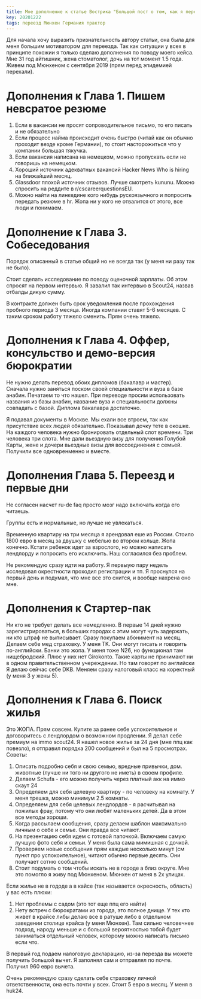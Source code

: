 ```yaml
---
title: Мое дополнение к статье Вострика "Большой пост о том, как я переезжал в Берлин"
key: 20201222
tags: переезд Мюнхен Германия трактор
---
```


Для начала хочу выразить признательность автору статьи, она была для меня большим мотиватором для переезда.
Так как ситуации у всех в принципе похожии я только сделаю дополнения по поводу моего кейса. 
Мне 31 год айтишник, жена стоматолог, дочь на тот момент 1.5 года. Живем под Мюнхеном с сентября 2019 (прям перед эпидемией перехали).

# Дополнения к Глава 1. Пишем невсратое резюме

1. Если в вакансии не просят сопроводительное письмо, то его писать и не обязательно
2. Если процесс найма происходит очень быстро (читай как он обычно проходит везде кроме Германии), то стоит насторожиться что у компании большая тякучка.
3. Если вакансия написана на немецком, можно пропускать если не говоришь на немецком.
4. Хороший источник адекватных вакансий Hacker News Who is hiring на ближайший месяц.
5. Glassdoor плохой источник отзывов. Лучше смотреть kununu. Можно спросить на реддите в r/cscareerquestionsEU.
6. Можно найти на линкедине кого нибудь рускоязычного и попросить передать резюме в hr. Жопа ни у кого не отвалится от этого, все люди и понимаем.

# Дополнение к Глава 3. Собеседования

Порядок описанный в статье общий но не всегда так (у меня ни разу так не было).

Стоит сделать исследование по поводу оценочной зарплаты. Об этом спросят на первом интервью. Я завалил так интервью в Scout24, назвав отбалды дикую сумму.

В контракте должен быть срок уведомления после прохождения пробного периода 3 месяца. Иногда компании ставят 5-6 месяцев. С таким сроком работу тяжело сменить. 
Прям очень тяжело.

# Дополнения к Глава 4. Оффер, консульство и демо-версия бюрократии

Не нужно делать перевод обоих дипломов (бакалавр и мастер). Сначала нужно заняться поском своей специальности и вуза в базе анабин. Печатаем то что нашел.
При переводе просим использовать названия из базы анабин, название вуза и специальности должны совпадать с базой. Диплома бакалавра достаточно.

Я подавал документы в Москве. Мы ехали все втроем, так как присутствие всех людей обязательно. Показывал дочку тете в окошке. 
На каждого человека нужно бронировать отдельный слот времени. Три человека три слота. Мне дали вьездную визу для получения Голубой Карты, 
жене и дочери вьездные визы для воссоединения с семьей. Получили все одновренменно и вместе.

# Дополнения Глава 5. Переезд и первые дни

Не согласен насчет ru-de faq просто мозг надо включать когда его читаешь.

Группы есть и нормальные, но лучше не увлекаться.

Временную квартиру на три месяца я арендовал еше из России. Стоило 1800 евро в месяц за двушку с мебелью во втором кольце. Жопа конечно. Кстати ребенок идет 
за взрослого, но можно написать лендлорду и попросить его исключить. Наш согласился без проблем.

Не рекомендую сразу идти на работу. Я первыую пару недель исследовал окрестности проходил регистрации и тп. Я проснулся на первый день и подумал, 
что мне все это снится, и вообще нахрена оно мне.

# Дополнения к Стартер-пак

Ни кто не требует делать все немедленно. В первые 14 дней нужно зарегистрироваться, в больших городах с этим могут чуть задержать, ни кто штраф не выписывает.
Сразу покупаем абонимент на месяц.
Делаем себе мед страховку. У меня TK. Они могут писать и говорить по-английски.
Банки это жопа. У меня тоже N26, но функционал там нищебродский. Плюс у них нет Girokonto. Такие карты не принимают ни в одном правительственном учереждении. 
Но там говорят по английски
Я делаю сейчас себе DKB.
Меняем сразу налоговый класс на коректный (у меня 3 у жены 5).

# Дополнения к Глава 6. Поиск жилья

Это ЖОПА. Прям совсем. Купите за ранее себе успокоительное и договоритесь с лендлордом о возможном продлении.
Я делал себе премиум на immo scout24. Я нашел новое жилье за 24 дня (мне ппц как повезло), я отправил порядка 200 сообщений и был на 5 просмотрах.
Советы:
1. Описать подробно себя и свою семью, вредные привычки, дом. животные (лучше ни того ни другого не иметь) в своем профиле.
2. Делаем Schufa - его можно получить через платный акк на иммо скаут 24
3. Определяем для себя целевую квартиру - по человеку на комнату. У меня трешка, можно минимум 2.5 комнаты.
4. Определяем для себя целевых лендлордов - я расчитывал на пожилых фрау, потому что они любят маленьких детей. Да в этом все методы хороши.
5. Когда рассылаем сообщения, сразу делаем шаблон максимально личным о себе и семье. Они правда все читают.
6. На презентацию себя идем с готовой папочкой. Включаем самую лучшую фото себя и семьи. У меня была сама мимишная с дочкой.
7. Проверяем новые сообщения прям каждые несколько минут (см пункт про успокоительное), читают обычно первые десять. Они получает сотню сообщений.
8. Стоит подумать о том чтобы искать не в городе а близ округе. Мне это помогло я живу под Мюнхеном. Мюнхен от меня в 2х улицах.

Если жилье не в гододе а в кайсе (так называется окресность, область) у вас есть плюхи:
1. Нет проблемы с садом (это тот еще ппц его найти)
2. Нету встреч с бюрократами из города, это полное днище. У тех кто живет в крайсе либы делаю все в ратуше либо в отдельном заведении столице крайса (у меня Мюнхен).
Там сильно человечнее подход, народу меньше и с большой вероятностью тобой будет заниматься отдельный человек, которому можно написать письмо если что.

В первый год подаем налоговую декларацию, из-за перезда вы можете получить большой вычет. Я заполнял сам и отправлял по почте. Получил 960 евро вычета.

Очень рекомендую сразу сделать себе страховку личной ответственности, она есть почти у всех. Стоит 5 евро в месяц. У меня в huk24.







